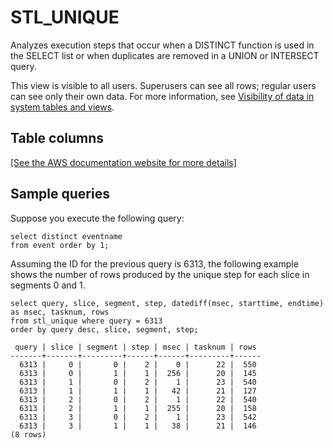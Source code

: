 # STL\_UNIQUE<a name="r_STL_UNIQUE"></a>

Analyzes execution steps that occur when a DISTINCT function is used in the SELECT list or when duplicates are removed in a UNION or INTERSECT query\.

This view is visible to all users\. Superusers can see all rows; regular users can see only their own data\. For more information, see [Visibility of data in system tables and views](c_visibility-of-data.md)\.

## Table columns<a name="r_STL_UNIQUE-table-columns"></a>

[\[See the AWS documentation website for more details\]](http://docs.aws.amazon.com/redshift/latest/dg/r_STL_UNIQUE.html)

## Sample queries<a name="r_STL_UNIQUE-sample-queries"></a>

Suppose you execute the following query: 

```
select distinct eventname
from event order by 1;
```

Assuming the ID for the previous query is 6313, the following example shows the number of rows produced by the unique step for each slice in segments 0 and 1\. 

```
select query, slice, segment, step, datediff(msec, starttime, endtime) as msec, tasknum, rows 
from stl_unique where query = 6313
order by query desc, slice, segment, step;
```

```
 query | slice | segment | step | msec | tasknum | rows
-------+-------+---------+------+------+---------+------
  6313 |     0 |       0 |    2 |    0 |      22 |  550
  6313 |     0 |       1 |    1 |  256 |      20 |  145
  6313 |     1 |       0 |    2 |    1 |      23 |  540
  6313 |     1 |       1 |    1 |   42 |      21 |  127
  6313 |     2 |       0 |    2 |    1 |      22 |  540
  6313 |     2 |       1 |    1 |  255 |      20 |  158
  6313 |     3 |       0 |    2 |    1 |      23 |  542
  6313 |     3 |       1 |    1 |   38 |      21 |  146
(8 rows)
```
